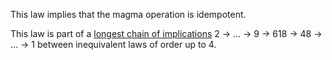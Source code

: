 This law implies that the magma operation is idempotent.

This law is part of a [longest chain of implications](https://leanprover.zulipchat.com/#narrow/channel/458659-Equational/topic/Longest.20implication.20chain/near/521750611) 2 → … → 9 → 618 → 48 → … → 1 between inequivalent laws of order up to 4.
